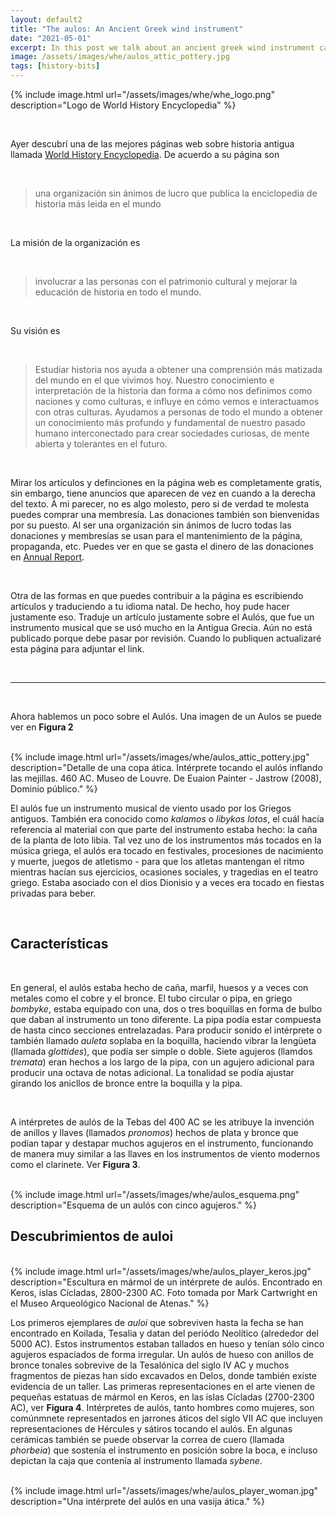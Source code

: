 ```yaml
---
layout: default2
title: "The aulos: An Ancient Greek wind instrument"
date: "2021-05-01"
excerpt: In this post we talk about an ancient greek wind instrument called aulos and introduce one of the best history pages on the web.
image: /assets/images/whe/aulos_attic_pottery.jpg
tags: [history-bits]
---
```


{% include image.html url="/assets/images/whe/whe_logo.png"
  description="Logo de World History Encyclopedia" %}

<br>

Ayer descubrí una de las mejores páginas web sobre historia antigua llamada [World History Encyclopedia](https://worldhistory.org/). De acuerdo a su página son

<br>

> una organización sin ánimos de lucro que publica la enciclopedia de historia más leida en el mundo

<br>

La misión de la organización es

<br>

> involucrar a las personas con el patrimonio cultural y mejorar la educación de historia en todo el mundo.

<br>

Su visión es

<br>

> Estudiar historia nos ayuda a obtener una comprensión más matizada del mundo en el que vivimos hoy. Nuestro conocimiento e interpretación de la historia dan forma a cómo nos definimos como naciones y como culturas, e influye en cómo vemos e interactuamos con otras culturas. Ayudamos a personas de todo el mundo a obtener un conocimiento más profundo y fundamental de nuestro pasado humano interconectado para crear sociedades curiosas, de mente abierta y tolerantes en el futuro.

<br>

Mirar los artículos y definciones en la página web es completamente gratis, sin embargo, tiene anuncios que aparecen de vez en cuando a la derecha del texto. A mi parecer, no es algo molesto, pero si de verdad te molesta puedes comprar una membresía. Las donaciones también son bienvenidas por su puesto. Al ser una organización sin ánimos de lucro todas las donaciones y membresías se usan para el mantenimiento de la página, propaganda, etc. Puedes ver en que se gasta el dinero de las donaciones en [Annual Report](https://worldhistory.org/static/reports/).

<br>

Otra de las formas en que puedes contribuir a la página es escribiendo artículos y traduciendo a tu idioma natal. De hecho, hoy pude hacer justamente eso. Traduje un artículo justamente sobre el Aulós, que fue un instrumento musical que se usó mucho en la Antigua Grecia. Aún no está publicado porque debe pasar por revisión. Cuando lo publiquen actualizaré esta página para adjuntar el link.

<br>
<hr>
<br>

Ahora hablemos un poco sobre el Aulós. Una imagen de un Aulos se puede ver en **Figura 2**

<br>
{% include image.html url="/assets/images/whe/aulos_attic_pottery.jpg"
  description="Detalle de una copa ática. Intérprete tocando el aulós inflando las mejillas. 460 AC. Museo de Louvre. De Euaion Painter - Jastrow (2008), Dominio público." %}
<br>

El aulós fue un instrumento musical de viento usado por los Griegos antiguos. También era conocido como *kalamos* o *libykos lotos*, el cuál hacía referencia al material con que parte del instrumento estaba hecho: la caña de la planta de loto libia. Tal vez uno de los instrumentos más tocados en la música griega, el aulós era tocado en festivales, procesiones de nacimiento y muerte, juegos de atletismo - para que los atletas mantengan el ritmo mientras hacían sus ejercicios, ocasiones sociales, y tragedias en el teatro griego. Estaba asociado con el dios Dionisio y a veces era tocado en fiestas privadas para beber.

<br>

## Características

<br>

En general, el aulós estaba hecho de caña, marfil, huesos y a veces con metales como el cobre y el bronce. El tubo circular o pipa, en griego *bombyke*, estaba equipado con una, dos o tres boquillas en forma de bulbo que daban al instrumento un tono diferente. La pipa podía estar compuesta de hasta cinco secciones entrelazadas. Para producir sonido el intérprete o también llamado *auleta* soplaba en la boquilla, haciendo vibrar la lengüeta (llamada *glottides*), que podía ser simple o doble. Siete agujeros (llamdos *tremata*) eran hechos a los largo de la pipa, con un agujero adicional para producir una octava de notas adicional. La tonalidad se podía ajustar girando los anicllos de bronce entre la boquilla y la pipa.

<br>

A intérpretes de aulós de la Tebas del 400 AC se les atribuye la invención de anillos y llaves (llamados *pronomos*) hechos de plata y bronce que podían tapar y destapar muchos agujeros en el instrumento, funcionando de manera muy similar a las llaves en los instrumentos de viento modernos como el clarinete. Ver **Figura 3**.

<br>
{% include image.html url="/assets/images/whe/aulos_esquema.png"
  description="Esquema de un aulós con cinco agujeros." %}

## Descubrimientos de auloi

<br>
{% include image.html url="/assets/images/whe/aulos_player_keros.jpg"
  description="Escultura en mármol de un intérprete de aulós. Encontrado en Keros, islas Cícladas, 2800-2300 AC. Foto tomada por Mark Cartwright en el Museo Arqueológico Nacional de Atenas." %}
<br>

Los primeros ejemplares de *auloi* que sobreviven hasta la fecha se han encontrado en Koilada, Tesalia y datan del periódo Neolítico (alrededor del 5000 AC). Estos instrumentos estaban tallados en hueso y tenían sólo cinco agujeros espaciados de forma irregular. Un aulós de hueso con anillos de bronce tonales sobrevive de la Tesalónica del siglo IV AC y muchos fragmentos de piezas han sido excavados en Delos, donde también existe evidencia de un taller. Las primeras representaciones en el arte vienen de pequeñas estatuas de mármol en Keros, en las islas Cícladas (2700-2300 AC), ver **Figura 4**. Intérpretes de aulós, tanto hombres como mujeres, son comúnmnete representados en jarrones áticos del siglo VII AC que incluyen representaciones de Hércules y sátiros tocando el aulós. En algunas cerámicas también se puede observar la correa de cuero (llamada *phorbeia*) que sostenía el instrumento en posición sobre la boca, e incluso depictan la caja que contenía al instrumento llamada *sybene*.

<br>
{% include image.html url="/assets/images/whe/aulos_player_woman.jpg"
  description="Una intérprete del aulós en una vasija ática." %}
